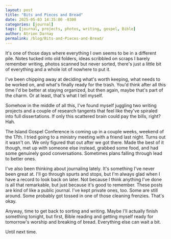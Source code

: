 ```yaml
---
layout: post
title: "Bits and Pieces and Bread"
date: 2025-05-03 14:35:00 -0300
categories: [journal]
tags: [journal, projects, photos, writing, gospel, Bible]
author: Atrion Darnay
permalink: /blog/Bits-and-Pieces-and-Bread/
---
```


It's one of those days where everything I own seems to be in a different pile. Notes tucked into old folders, ideas scribbled on scraps I barely remember writing, photos scanned but never sorted, there's just a little bit of everything and a whole lot of nowhere to put it.

I've been chipping away at deciding what's worth keeping, what needs to be worked on, and what's finally ready for the trash. You'd think after all this time I'd be better at staying organized, but then again, maybe that's part of the charm. Or at least, that's what I tell myself.

<!--more-->

Somehow in the middle of all this, I've found myself juggling two writing projects and a couple of research tangents that feel like they've spiraled into full dissertations. If only this scattered brain could pay the bills, right? Hah.

The Island Gospel Conference is coming up in a couple weeks, weekend of the 17th. I tried going to a ministry meeting with a friend last night. Turns out it wasn't on. We only figured that out after we got there. Made the best of it though, met up with someone else instead, grabbed some food, and had some genuinely good conversations. Sometimes plans falling through lead to better ones.

I've also been thinking about journaling lately. It's something I've never been great at. I'll go through spurts and stops, but I'm always glad when I have a record to look back on later. Not because I think anything I've done is all that remarkable, but just because it's good to remember. These posts are kind of like a public journal. I've kept private ones, too. Some are still around. Some probably got tossed in one of those cleaning frenzies. That's okay.

Anyway, time to get back to sorting and writing. Maybe I'll actually finish something tonight, but first, Bible reading and getting myself ready for tomorrow's worship and breaking of bread. Everything else can wait a bit.

Until next time.